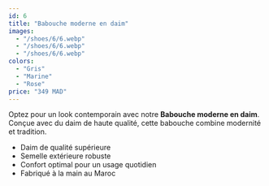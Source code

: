 ```yaml
---
id: 6
title: "Babouche moderne en daim"
images:
  - "/shoes/6/6.webp"
  - "/shoes/6/6.webp"
  - "/shoes/6/6.webp"
colors: 
  - "Gris"
  - "Marine"
  - "Rose"
price: "349 MAD"
---
```


Optez pour un look contemporain avec notre **Babouche moderne en daim**. Conçue avec du daim de haute qualité, cette babouche combine modernité et tradition.

- Daim de qualité supérieure
- Semelle extérieure robuste
- Confort optimal pour un usage quotidien
- Fabriqué à la main au Maroc
